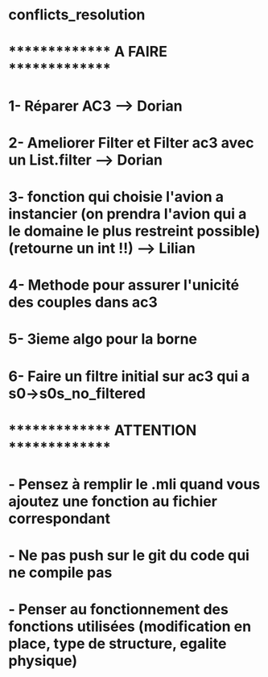 # conflicts_resolution

# ************* A FAIRE ************* #
# 1- Réparer AC3 --> Dorian
# 2- Ameliorer Filter et Filter ac3 avec un List.filter --> Dorian
# 3- fonction qui choisie l'avion a instancier (on prendra l'avion qui a le domaine le plus restreint possible)(retourne un int !!) --> Lilian
# 4- Methode pour assurer l'unicité des couples dans ac3
# 5- 3ieme algo pour la borne
# 6- Faire un filtre initial sur ac3 qui a s0->s0s_no_filtered

# ************* ATTENTION ************* #
# - Pensez à remplir le .mli quand vous ajoutez une fonction au fichier correspondant
# - Ne pas push sur le git du code qui ne compile pas
# - Penser au fonctionnement des fonctions utilisées (modification en place, type de structure, egalite physique)
